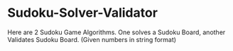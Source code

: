 # Sudoku-Solver-Validator
Here are 2 Sudoku Game Algorithms. One solves a Sudoku Board, another Validates Sudoku Board. (Given numbers in string format)
